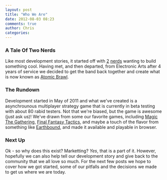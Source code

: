 ```yaml
---
layout: post
title: "Who We Are"
date: 2012-08-03 08:23
comments: true
author: Chris
categories: 
---
```


### A Tale Of Two Nerds

Like most development stories, it started off with <a href="http://kenpratt.net">2</a> <a href="http://shorrockin.com">nerds</a>
wanting to build something cool. Having met, and then departed, from Electronic Arts after 4 years of service we decided to get the band
back together and create what is now known as <a href="http://www.atomicbrawl.com">Atomic Brawl</a>.


### The Rundown

Development started in May of 2011 and what we've created is a asynchrounous multiplayer strategy game that is currently in beta testing with
about 80 rabid testers. Not that we're biased, but the game is awesome (just ask us)! We've drawn from some our favorite games, including 
<a href="http://en.wikipedia.org/wiki/Magic:_The_Gathering">Magic The Gathering</a>, <a href="http://en.wikipedia.org/wiki/Final_Fantasy_Tactics">Final Fantasy Tactics</a>, 
and maybe a touch of the flavor from something like <a href="http://en.wikipedia.org/wiki/EarthBound_(series)">Earthbound</a>, and made 
it available and playable in browser.


### Next Up

Ok - so why does this exist? Marketting? <em>Yes</em>, that is a part of it. However, hopefully we can also help tell our development story and 
give back to the community that we all love so much. For the next few posts we hope to cover how we got started, some of our pitfalls and the decisions
we made to get us where we are today.

